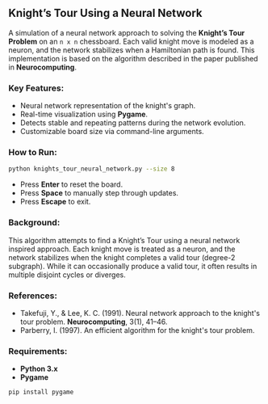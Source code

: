 ## Knight’s Tour Using a Neural Network  
A simulation of a neural network approach to solving the **Knight’s Tour Problem** on an `n x n` chessboard. Each valid knight move is modeled as a neuron, and the network stabilizes when a Hamiltonian path is found. This implementation is based on the algorithm described in the paper published in **Neurocomputing**.

### Key Features:
- Neural network representation of the knight's graph.
- Real-time visualization using **Pygame**.
- Detects stable and repeating patterns during the network evolution.
- Customizable board size via command-line arguments.

###  How to Run:
```bash
python knights_tour_neural_network.py --size 8
```
- Press **Enter** to reset the board.
- Press **Space** to manually step through updates.
- Press **Escape** to exit.

### Background:
This algorithm attempts to find a Knight’s Tour using a neural network inspired approach. Each knight move is treated as a neuron, and the network stabilizes when the knight completes a valid tour (degree-2 subgraph). While it can occasionally produce a valid tour, it often results in multiple disjoint cycles or diverges.

### References:
- Takefuji, Y., & Lee, K. C. (1991). Neural network approach to the knight's tour problem. **Neurocomputing**, 3(1), 41–46.
- Parberry, I. (1997). An efficient algorithm for the knight's tour problem.

### Requirements:
- **Python 3.x**
- **Pygame**

```bash
pip install pygame
```

